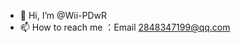 - 👋 Hi, I’m @Wii-PDwR
- 📫 How to reach me ：Email 2848347199@qq.com

<!---
Wii-PDwR/Wii-PDwR is a ✨ special ✨ repository because its `README.md` (this file) appears on your GitHub profile.
You can click the Preview link to take a look at your changes.
--->
